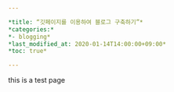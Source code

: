 ```yaml
---

*title: “깃페이지를 이용하여 블로그 구축하기”*
*categories:*
*- blogging*
*last_modified_at: 2020-01-14T14:00:00+09:00*
*toc: true*

---
```




this is a test page
